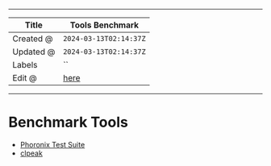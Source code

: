 -----

| Title     | Tools Benchmark                                      |
| --------- | ---------------------------------------------------- |
| Created @ | `2024-03-13T02:14:37Z`                               |
| Updated @ | `2024-03-13T02:14:37Z`                               |
| Labels    | \`\`                                                 |
| Edit @    | [here](https://github.com/junxnone/linux/issues/129) |

-----

# Benchmark Tools

  - [Phoronix Test
    Suite](https://github.com/phoronix-test-suite/phoronix-test-suite)
  - [clpeak](https://github.com/krrishnarraj/clpeak)
